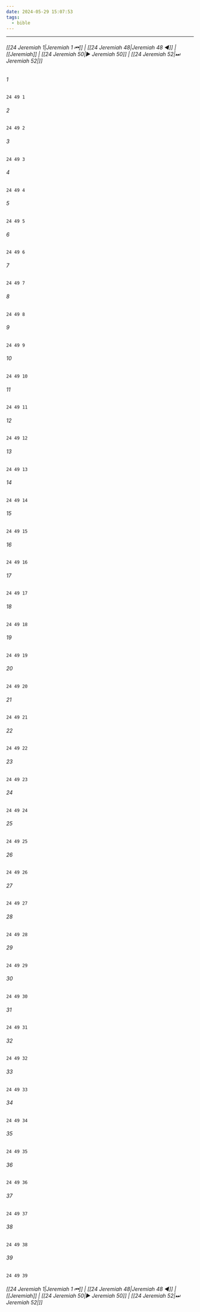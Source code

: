 ```yaml
---
date: 2024-05-29 15:07:53
tags:
  - bible
---
```

___

###### [[24 Jeremiah 1|Jeremiah 1 ⏮]] | [[24 Jeremiah 48|Jeremiah 48 ◀]] | [[Jeremiah]] | [[24 Jeremiah 50|▶ Jeremiah 50]] | [[24 Jeremiah 52|⏭ Jeremiah 52|]]

###### 1
``` verse
24 49 1 
```
###### 2
``` verse
24 49 2 
```
###### 3
``` verse
24 49 3 
```
###### 4
``` verse
24 49 4 
```
###### 5
``` verse
24 49 5 
```
###### 6
``` verse
24 49 6 
```
###### 7
``` verse
24 49 7 
```
###### 8
``` verse
24 49 8 
```
###### 9
``` verse
24 49 9 
```
###### 10
``` verse
24 49 10 
```
###### 11
``` verse
24 49 11 
```
###### 12
``` verse
24 49 12 
```
###### 13
``` verse
24 49 13 
```
###### 14
``` verse
24 49 14 
```
###### 15
``` verse
24 49 15 
```
###### 16
``` verse
24 49 16 
```
###### 17
``` verse
24 49 17 
```
###### 18
``` verse
24 49 18 
```
###### 19
``` verse
24 49 19 
```
###### 20
``` verse
24 49 20 
```
###### 21
``` verse
24 49 21 
```
###### 22
``` verse
24 49 22 
```
###### 23
``` verse
24 49 23 
```
###### 24
``` verse
24 49 24 
```
###### 25
``` verse
24 49 25 
```
###### 26
``` verse
24 49 26 
```
###### 27
``` verse
24 49 27 
```
###### 28
``` verse
24 49 28 
```
###### 29
``` verse
24 49 29 
```
###### 30
``` verse
24 49 30 
```
###### 31
``` verse
24 49 31 
```
###### 32
``` verse
24 49 32 
```
###### 33
``` verse
24 49 33 
```
###### 34
``` verse
24 49 34 
```
###### 35
``` verse
24 49 35 
```
###### 36
``` verse
24 49 36 
```
###### 37
``` verse
24 49 37 
```
###### 38
``` verse
24 49 38 
```
###### 39
``` verse
24 49 39 
```

###### [[24 Jeremiah 1|Jeremiah 1 ⏮]] | [[24 Jeremiah 48|Jeremiah 48 ◀]] | [[Jeremiah]] | [[24 Jeremiah 50|▶ Jeremiah 50]] | [[24 Jeremiah 52|⏭ Jeremiah 52|]]

